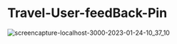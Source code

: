 # Travel-User-feedBack-Pin

![screencapture-localhost-3000-2023-01-24-10_37_10](https://user-images.githubusercontent.com/114661364/214338267-ec094cfa-2aec-4dcf-aea5-1f0dfc110b01.png)
